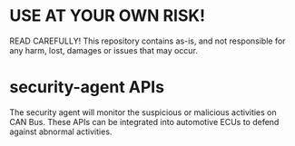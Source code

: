 
# USE AT YOUR OWN RISK!
READ CAREFULLY! 
This repository contains as-is, and not responsible for any harm, lost, damages or issues that may occur.

# security-agent APIs
The security agent will monitor the suspicious or malicious activities on CAN Bus. These APIs can be integrated into automotive ECUs to defend against abnormal activities.

